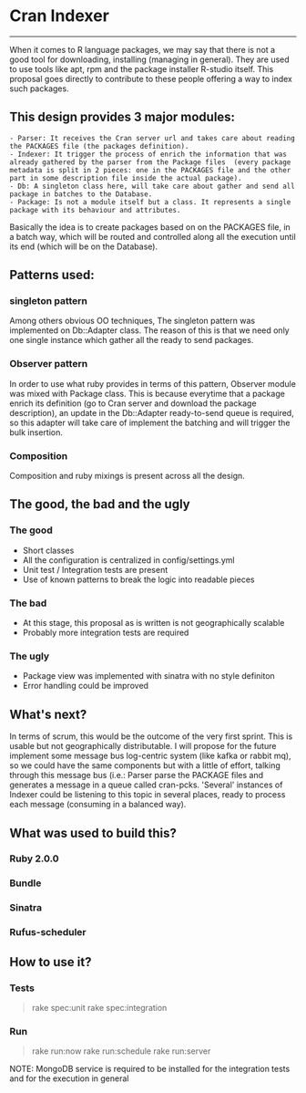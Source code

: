 # Cran Indexer
----------------------------------------
When it comes to R language packages, we may say that there is not a good tool for downloading, installing (managing in general).  They are used to use tools like apt, rpm and the package installer R-studio itself.  This proposal goes directly to contribute to these people offering a way to index such packages.

## This design provides 3 major modules:
    - Parser: It receives the Cran server url and takes care about reading the PACKAGES file (the packages definition).
    - Indexer: It trigger the process of enrich the information that was already gathered by the parser from the Package files 	(every package metadata is split in 2 pieces: one in the PACKAGES file and the other part in some description file inside the actual package).                            
	- Db: A singleton class here, will take care about gather and send all package in batches to the Database.
	- Package: Is not a module itself but a class. It represents a single package with its behaviour and attributes.
Basically the idea is to create packages based on on the PACKAGES file, in a batch way, which will be routed and controlled along all the execution until its end (which will be on the Database).

## Patterns used:
### singleton pattern
Among others obvious OO techniques, The singleton pattern was implemented on Db::Adapter class.  The reason of this is that we need only one single instance which gather all the ready to send packages.

### Observer pattern
In order to use what ruby provides in terms of this pattern, Observer module was mixed with Package class. This is because everytime that a package enrich its definition (go to Cran server and download the package description), an update in the Db::Adapter ready-to-send queue is required, so this adapter will take care of implement the batching and will trigger the bulk insertion.

### Composition
Composition and ruby mixings is present across all the design.


## The good, the bad and the ugly
### The good
- Short classes
- All the configuration is centralized in config/settings.yml
- Unit test / Integration tests are present
- Use of known patterns to break the logic into readable pieces
### The bad
- At this stage, this proposal as is written is not geographically scalable
- Probably more integration tests are required
### The ugly
- Package view was implemented with sinatra with no style definiton
- Error handling could be improved

##  What's next?
In terms of scrum, this would be the outcome of the very first sprint. This is usable but not geographically distributable.
I will propose for the future implement some message bus log-centric system (like kafka or rabbit mq), so we could have the same components but with a little of effort, talking through this message bus (i.e.: Parser parse the PACKAGE files and generates a message in a queue called cran-pcks. 'Several' instances of Indexer could be listening to this topic in several places, ready to process each message (consuming in a balanced way).

## What was used to build this?
### Ruby 2.0.0
### Bundle
### Sinatra
### Rufus-scheduler

## How to use it?
### Tests
> rake spec:unit
> rake spec:integration

### Run
> rake run:now
> rake run:schedule
> rake run:server

NOTE: MongoDB service is required to be installed for the integration tests and for the execution in general
